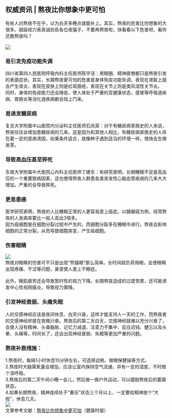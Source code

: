 ## 权威资讯 | 熬夜比你想象中更可怕  
有些人对熬夜不在乎，以为白天多睡点就能补上。其实，熬夜的危害比你想象的大很多。超级视力表真诚劝告各位夜猫子，不要再熬夜啦，快看看以下危害吧，看你还敢熬夜吗？<br>  
![](http://cdncms.v-keep.cn/wp-content/uploads/2019/09/timg-40.jpg)  
### 易引发免疫功能失调  
四川省第四人民医院呼吸内科主任医师陈宇洁：黑眼圈、精神疲倦都只是熬夜引发的表面症状。其实，长期熬夜更可怕的危害是身体免疫功能失调，表现在肾脏上就会产生肾炎，表现在皮肤上则是红斑狼疮，表现在关节上则是类风湿性关节炎。  
同时，身体的免疫能力还会降低，使人体处于严重的亚健康状态，感冒等呼吸道疾病、胃肠炎等消化道疾病都会找上门来。<br>  
### 易诱发糖尿病  
复旦大学附属中山医院内分泌科主任医师石凤英：对于有糖尿病家族史的人来说，熬夜往往会增加患糖尿病的几率。这是因为和其他人相比，有糖尿病家族史的人存在着一定的患病诱因，如果条件适合，就像种子遇到适当的环境一样，很快会生根发芽。<br>  
### 导致高血压甚至猝死  
东南大学附属中大医院心内科主任医师丁建东：有研究表明，长期睡眠不足是高血压的一个重要致病因素，这也使得熬夜人群患各类突发性心脑血管疾病的几率大大增加，严重的会导致猝死。<br>  
### 更易患癌  
医学研究表明，熬夜的人比睡眠正常的人更容易患上癌症。以胰腺癌为例，经常熬夜的人发病率要比一般人高出3倍多。  
因为癌细胞是在细胞分裂过程中产生的，而细胞分裂多在睡眠中进行。熬夜会影响细胞的正常分裂，从而导致细胞突变，产生癌细胞。<br>  
### 伤害眼睛  
![](http://cdncms.v-keep.cn/wp-content/uploads/2019/09/timg-38.jpg)  
熬夜对眼睛的伤害可不只是出现“熊猫眼”那么简单。长时间超负荷用眼，会使眼睛出现疼痛、干涩等问题，甚至使人患上干眼症。<br>  
此外，眼肌疲劳还会导致暂时性的视力下降。长期熬夜造成的过度劳累，还可能诱发中心性视网膜炎，导致视力骤降。<br>  
### 引发神经衰弱、头痛失眠  
人的交感神经应该是夜间休息、白天兴奋，这样才能支持人一天的工作，而熬夜者的交感神经却是在夜晚兴奋。熬夜后的第二天白天，交感神经就难以充分兴奋了，会使人没有精神、头昏脑胀、记忆力减退、注意力不集中、反应迟钝、健忘以及头晕、头痛等。时间长了，还会出现神经衰弱、失眠等更加严重的问题。<br>  
### 熬夜补救措施：  
1.熬夜时，每隔1小时休息15分钟左右，可选择远眺、做眼保健操等方式。  
2.熬夜时大脑需氧量会增加，应该让室内保持空气流通，并有一定的湿度，不时做个深呼吸。  
3.熬夜后的第二天午间小睡一会儿，然后做一做户外运动，可以摆脱熬夜后的萎靡状态。  
4.如果长期熬夜、精神连续处于“重压”状态三个月以上，一定要给精神放个“大假”，休息几天。   
![](http://cdncms.v-keep.cn/wp-content/uploads/2019/09/timg-39.jpg)  
文章参考文献：<a href="http://www.jksb.com.cn/html/2016/newspaper_0705/105626.html">熬夜比你想象中更可怕</a>（健康时报）  
